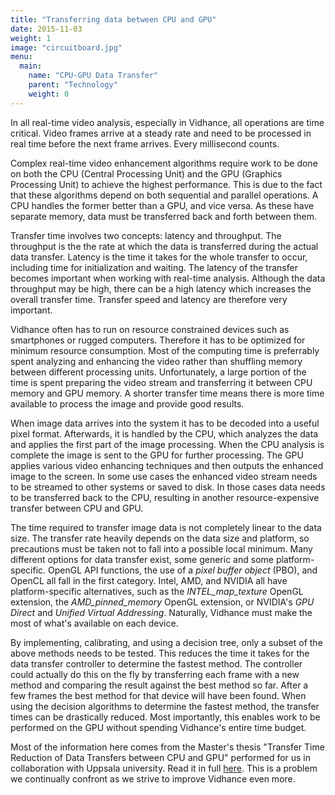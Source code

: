 ```yaml
---
title: "Transferring data between CPU and GPU"
date: 2015-11-03
weight: 1
image: "circuitboard.jpg"
menu:
  main:
    name: "CPU-GPU Data Transfer"
    parent: "Technology"
    weight: 0
---
```

In all real-time video analysis, especially in Vidhance, all operations are time critical. Video frames arrive at a steady rate and need to be processed in real time before the next frame arrives. Every millisecond counts.

Complex real-time video enhancement algorithms require work to be done on both the CPU (Central Processing Unit) and the GPU (Graphics Processing Unit) to achieve the highest performance. This is due to the fact that these algorithms depend on both sequential and parallel operations. A CPU handles the former better than a GPU, and vice versa. As these have separate memory, data must be transferred back and forth between them.

Transfer time involves two concepts: latency and throughput. The throughput is the the rate at which the data is transferred during the actual data transfer. Latency is the time it takes for the whole transfer to occur, including time for initialization and waiting. The latency of the transfer becomes important when working with real-time analysis. Although the data throughput may be high, there can be a high latency which increases the overall transfer time. Transfer speed and latency are therefore very important.

Vidhance often has to run on resource constrained devices such as smartphones or rugged computers. Therefore it has to be optimized for minimum resource consumption. Most of the computing time is preferrably spent analyzing and enhancing the video rather than shuffling memory between different processing units. Unfortunately, a large portion of the time is spent preparing the video stream and transferring it between CPU memory and GPU memory. A shorter transfer time means there is more time available to process the image and provide good results.

When image data arrives into the system it has to be decoded into a useful pixel format. Afterwards, it is handled by the CPU, which analyzes the data and applies the first part of the image processing. When the CPU analysis is complete the image is sent to the GPU for further processing. The GPU applies various video enhancing techniques and then outputs the enhanced image to the screen. In some use cases the enhanced video stream needs to be streamed to other systems or saved to disk. In those cases data needs to be transferred back to the CPU, resulting in another resource-expensive transfer between CPU and GPU.

The time required to transfer image data is not completely linear to the data size. The transfer rate heavily depends on the data size and platform, so precautions must be taken not to fall into a possible local minimum. Many different options for data transfer exist, some generic and some platform-specific. OpenGL API functions, the use of a *pixel buffer object* (PBO), and OpenCL all fall in the first category. Intel, AMD, and NVIDIA all have platform-specific alternatives, such as the *INTEL_map_texture* OpenGL extension, the *AMD_pinned_memory* OpenGL extension, or NVIDIA's *GPU Direct* and *Unified Virtual Addressing*. Naturally, Vidhance must make the most of what's available on each device.

By implementing, calibrating, and using a decision tree, only a subset of the above methods needs to be tested. This reduces the time it takes for the data transfer controller to determine the fastest method. The controller could actually do this on the fly by transferring each frame with a new method and comparing the result against the best method so far. After a few frames the best method for that device will have been found. When using the decision algorithms to determine the fastest method, the transfer times can be drastically reduced. Most importantly, this enables work to be performed on the GPU without spending Vidhance's entire time budget.

Most of the information here comes from the Master's thesis "Transfer Time Reduction of Data Transfers between CPU and GPU" performed for us in collaboration with Uppsala university. Read it in full [here](http://urn.kb.se/resolve?urn=urn:nbn:se:uu:diva-205272). This is a problem we continually confront as we strive to improve Vidhance even more.
